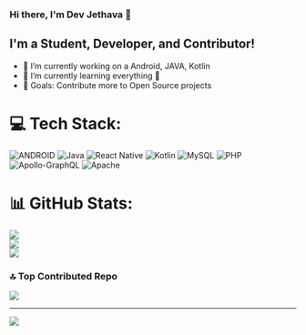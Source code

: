### Hi there, I'm Dev Jethava 👋

## I'm a Student, Developer, and Contributor!

- 🔭 I’m currently working on a Android, JAVA, Kotlin
- 🌱 I’m currently learning everything 🤣
- 🥅 Goals: Contribute more to Open Source projects


# 💻 Tech Stack:
![ANDROID](https://img.shields.io/badge/android-%2320232a.svg?style=for-the-badge&logo=android&logoColor=%a4c639) ![Java](https://img.shields.io/badge/java-%23ED8B00.svg?style=for-the-badge&logo=java&logoColor=white) ![React Native](https://img.shields.io/badge/react_native-%2320232a.svg?style=for-the-badge&logo=react&logoColor=%2361DAFB) ![Kotlin](https://img.shields.io/badge/kotlin-%230095D5.svg?style=for-the-badge&logo=kotlin&logoColor=white) ![MySQL](https://img.shields.io/badge/mysql-%2300f.svg?style=for-the-badge&logo=mysql&logoColor=white) ![PHP](https://img.shields.io/badge/php-%23777BB4.svg?style=for-the-badge&logo=php&logoColor=white) ![Apollo-GraphQL](https://img.shields.io/badge/-ApolloGraphQL-311C87?style=for-the-badge&logo=apollo-graphql) ![Apache](https://img.shields.io/badge/apache-%23D42029.svg?style=for-the-badge&logo=apache&logoColor=white)
# 📊 GitHub Stats:
![](https://github-readme-stats.vercel.app/api?username=DevJethava&theme=dark&hide_border=false&include_all_commits=true&count_private=true)<br/>
![](https://github-readme-streak-stats.herokuapp.com/?user=DevJethava&theme=dark&hide_border=false)<br/>
![](https://github-readme-stats.vercel.app/api/top-langs/?username=DevJethava&theme=dark&hide_border=false&include_all_commits=true&count_private=true&layout=compact)

### 🔝 Top Contributed Repo
![](https://github-contributor-stats.vercel.app/api?username=DevJethava&limit=5&theme=dark&combine_all_yearly_contributions=true)

---
[![](https://visitcount.itsvg.in/api?id=DevJethava&icon=0&color=0)](https://visitcount.itsvg.in)

<!-- Proudly created with GPRM ( https://gprm.itsvg.in ) -->

[linkedin]: https://www.linkedin.com/in/dev-jethava/
[github]: https://github.com/DevJethava
